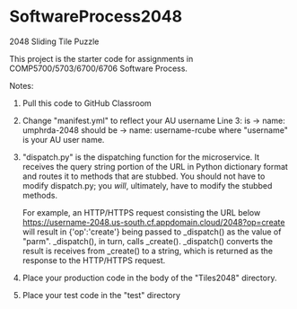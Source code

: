 # SoftwareProcess2048
2048 Sliding Tile Puzzle

This project is the starter code for assignments in
COMP5700/5703/6700/6706  Software Process.

Notes:
1)  Pull this code to GitHub Classroom
2)  Change "manifest.yml" to reflect your AU username
    Line 3:  is -> name: umphrda-2048    should be -> name: username-rcube
    where "username" is your AU user name.
3)  "dispatch.py" is the dispatching function for the microservice.  It receives 
the query string portion of the URL in Python dictionary format and routes it to
methods that are stubbed.  You should not have to modify dispatch.py; you _will_,
ultimately, have to modify the stubbed methods.
    
    For example, an HTTP/HTTPS request consisting the URL below
         https://username-2048.us-south.cf.appdomain.cloud/2048?op=create
    will result in {'op':'create'} being passed to _dispatch() as the value of 
    "parm".  _dispatch(), in turn, calls _create().   _dispatch() converts the
    result is receives from _create() to a string, which is returned as the
    response to the HTTP/HTTPS request.
    
4)  Place your production code in the body of the "Tiles2048" directory.
5)  Place your test code in the "test" directory

